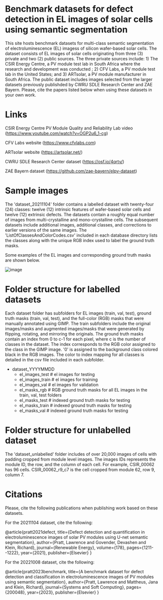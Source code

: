 # Benchmark datasets for defect detection in EL images of solar cells using semantic segmentation
This site hosts benchmark datasets for multi-class semantic segmentation of electroluminescence (EL) imagess of silicon wafer-based solar cells. The dataset consists of EL images of solar cells originating from three (3) private and two (2) public sources. The three private sources include: 1) The CSIR Energy Centre, a PV module test lab in South Africa where the research and development was conducted ; 2) CFV Labs, a PV module test lab in the United States; and 3) ARTsolar, a PV module manufacturer in South Africa. The public dataset includes images selected from the larger datasets previously publishded by CWRU SDLE Research Center and ZAE Bayern. Please, cite the papers listed below when using these datasets in your own work. 

# Links
CSIR Energy Centre PV Module Quality and Reliability Lab video (https://www.youtube.com/watch?v=OGP2u6_1-cg)

CFV Labs website                                               (https://www.cfvlabs.com)

ARTsolar website                                               (https://artsolar.net/)

CWRU SDLE Research Center dataset                              (https://osf.io/4qrtv/)

ZAE Bayern dataset                                             (https://github.com/zae-bayern/elpv-dataset)

# Sample images
The 'dataset_20211104' folder contains a labelled dataset with twenty-four (24) classes: twelve (12) intrinsic features of wafer-based solar cells and twelve (12) extrinsic defects. The datasets contain a roughly equal number of images from multi-crystalline and mono-crystalline cells. The subsequent datasets include additional images, additional classes, and corrections to earlier versions of the same images.  The 'ListOfClassesAndColorCodes.csv' included in each database directory lists the classes along with the unique RGB index used to label the ground truth masks. 

Some examples of the EL images and corresponding ground truth masks are shown below. 

![image](https://user-images.githubusercontent.com/26845062/165531501-1606bdbb-8155-4d84-9568-bd7df862a7d4.png)

# Folder structure for labelled datasets
Each dataset folder has subfolders for EL images (train, val, test), ground truth masks (train, val, test), and the full-color (RGB) masks that were manually annotated using GIMP. The train subfolders include the original images/masks and augmented images/masks that were generated by flipping, rotating, and mirroring the originals. The ground truth masks contain an index from 0 to c-1 for each pixel, where c is the number of classes in the dataset. The index corresponds to the RGB color assigned to the class in the GIMP image. '0' is assigned to the background class colored black in the RGB images.  The color to index mapping for all classes is detailed in the csv file included in each subfolder. 

- dataset_YYYYMMDD
  - el_images_test   # el images for testing
  - el_images_train  # el images for training
  - el_images_val    # el images for validation
  - el_masks_rgb     # RGB ground truth masks for all EL images in the train, val, test folders
  - el_masks_test    # indexed ground truth masks for testing
  - el_masks_train   # indexed ground truth masks for testing
  - el_masks_val     # indexed ground truth masks for testing
 
# Folder structure for unlabelled dataset
The 'dataset_unlabelled' folder includes of over 20,000 images of cells with padding cropped from module level images. The images IDs represents the module ID, the row, and the column of each cell. For example, CSIR_00062 has 96 cells. CSIR_00062_r9_c7 is the cell cropped from module 62, row 9, column 7. 
  
# Citations

Please, cite the following publications when publishing work based on these datasets.

For the 20211104 dataset, cite the following:

@article{pratt2021defect,
  title={Defect detection and quantification in electroluminescence images of solar PV modules using U-net semantic segmentation},
  author={Pratt, Lawrence and Govender, Devashen and Klein, Richard},
  journal={Renewable Energy},
  volume={178},
  pages={1211--1222},
  year={2021},
  publisher={Elsevier}
}

For the 20221008 dataset, cite the following:

@article{pratt2023benchmark,
  title={A benchmark dataset for defect detection and classification in electroluminescence images of PV modules using semantic segmentation},
  author={Pratt, Lawrence and Mattheus, Jana and Klein, Richard},
  journal={Systems and Soft Computing},
  pages={200048},
  year={2023},
  publisher={Elsevier}
}
